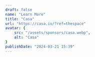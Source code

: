```yaml
---
draft: false
name: "Learn More"
title: "Casa"
url: "https://casa.io/?ref=thespace"
avatar: {
    src: "/assets/sponsors/casa.webp",
    alt: "Casa"
}
publishDate: "2024-03-21 15:39"
---
```

